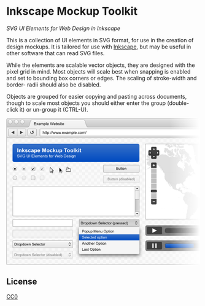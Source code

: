 Inkscape Mockup Toolkit
===============================================================================

*SVG UI Elements for Web Design in Inkscape*

This is a collection of UI elements in SVG format, for use in the creation of 
design mockups. It is tailored for use with [Inkscape][1], but may be useful in
other software that can read SVG files.

While the elements are scalable vector objects, they are designed with the 
pixel grid in mind. Most objects will scale best when snapping is enabled and 
set to bounding box corners or edges. The scaling of stroke-width and border-
radii should also be disabled.

Objects are grouped for easier copying and pasting across documents, though to
scale most objects you should either enter the group (double-click it) or 
un-group it (CTRL-U).

![Web UI Elements preview](web_ui_preview.png)

[1]: http://inkscape.org/

## License

[CC0](http://creativecommons.org/publicdomain/zero/1.0/)
